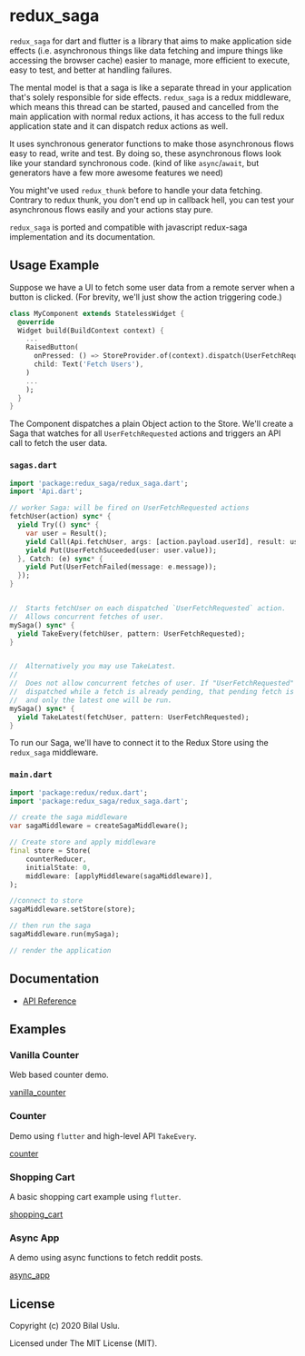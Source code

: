 # redux_saga

`redux_saga` for dart and flutter is a library that aims to make application side effects (i.e. asynchronous things like data fetching and impure things like accessing the browser cache) easier to manage, more efficient to execute, easy to test, and better at handling failures.

The mental model is that a saga is like a separate thread in your application that's solely responsible for side effects. `redux_saga` is a redux middleware, which means this thread can be started, paused and cancelled from the main application with normal redux actions, it has access to the full redux application state and it can dispatch redux actions as well.

It uses synchronous generator functions to make those asynchronous flows easy to read, write and test. By doing so, these asynchronous flows look like your standard synchronous code. (kind of like `async`/`await`, but generators have a few more awesome features we need)

You might've used `redux_thunk` before to handle your data fetching. Contrary to redux thunk, you don't end up in callback hell, you can test your asynchronous flows easily and your actions stay pure.

`redux_saga` is ported and compatible with javascript redux-saga implementation and its documentation.

## Usage Example

Suppose we have a UI to fetch some user data from a remote server when a button is clicked. (For brevity, we'll just show the action triggering code.)

```dart
class MyComponent extends StatelessWidget {
  @override
  Widget build(BuildContext context) {
    ...
    RaisedButton(
      onPressed: () => StoreProvider.of(context).dispatch(UserFetchRequested()),
      child: Text('Fetch Users'),
    )
    ...
    );
  }
}
```

The Component dispatches a plain Object action to the Store. We'll create a Saga that watches for all `UserFetchRequested` actions and triggers an API call to fetch the user data.

### `sagas.dart`

```dart
import 'package:redux_saga/redux_saga.dart';
import 'Api.dart';

// worker Saga: will be fired on UserFetchRequested actions
fetchUser(action) sync* {
  yield Try(() sync* {
    var user = Result();
    yield Call(Api.fetchUser, args: [action.payload.userId], result: user);
    yield Put(UserFetchSuceeded(user: user.value));
  }, Catch: (e) sync* {
    yield Put(UserFetchFailed(message: e.message));
  });
}


//  Starts fetchUser on each dispatched `UserFetchRequested` action.
//  Allows concurrent fetches of user.
mySaga() sync* {
  yield TakeEvery(fetchUser, pattern: UserFetchRequested);
}


//  Alternatively you may use TakeLatest.
//
//  Does not allow concurrent fetches of user. If "UserFetchRequested" gets
//  dispatched while a fetch is already pending, that pending fetch is cancelled
//  and only the latest one will be run.
mySaga() sync* {
  yield TakeLatest(fetchUser, pattern: UserFetchRequested);
}

```

To run our Saga, we'll have to connect it to the Redux Store using the `redux_saga` middleware.

### `main.dart`

```dart
import 'package:redux/redux.dart';
import 'package:redux_saga/redux_saga.dart';

// create the saga middleware
var sagaMiddleware = createSagaMiddleware();

// Create store and apply middleware
final store = Store(
    counterReducer,
    initialState: 0,
    middleware: [applyMiddleware(sagaMiddleware)],
);

//connect to store
sagaMiddleware.setStore(store);

// then run the saga
sagaMiddleware.run(mySaga);

// render the application
```

## Documentation

- [API Reference](https://pub.dev/documentation/redux_saga)

## Examples

### Vanilla Counter

Web based counter demo.

[vanilla_counter](https://github.com/reduxsaga/vanilla_counter)

### Counter

Demo using `flutter` and high-level API `TakeEvery`.

[counter](https://github.com/reduxsaga/counter)

### Shopping Cart

A basic shopping cart example using `flutter`.

[shopping_cart](https://github.com/reduxsaga/shopping_cart)

### Async App

A demo using async functions to fetch reddit posts.

[async_app](https://github.com/reduxsaga/async_app)

## License
Copyright (c) 2020 Bilal Uslu.

Licensed under The MIT License (MIT).

